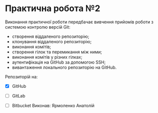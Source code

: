 # Практична робота №2
 Виконання практичної роботи передбачає вивчення прийомів роботи з системою контролю версій Git:
 - створення віддаленого репозиторію;
 - клонування віддаленого репозиторію;
 - виконання комітів;
 - створення гілок та перемикання між ними;
 - виконання комітів у різних гілках;
 - аутентифікація на GitHub за допомогою SSH;
 - вивантаження локального репозиторію на GitHub.

Репозиторій на:
- [x] GitHub
- [ ] GitLab
- [ ] Bitbucket
 Виконав: Ярмоленко Анатолій


